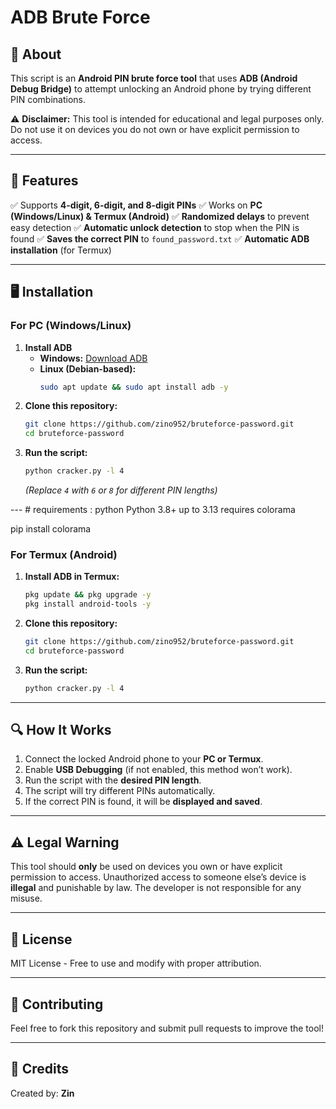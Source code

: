 # ADB Brute Force

## 📌 About
This script is an **Android PIN brute force tool** that uses **ADB (Android Debug Bridge)** to attempt unlocking an Android phone by trying different PIN combinations.

⚠️ **Disclaimer:** This tool is intended for educational and legal purposes only. Do not use it on devices you do not own or have explicit permission to access.

---

## 🚀 Features
✅ Supports **4-digit, 6-digit, and 8-digit PINs**
✅ Works on **PC (Windows/Linux) & Termux (Android)**
✅ **Randomized delays** to prevent easy detection
✅ **Automatic unlock detection** to stop when the PIN is found
✅ **Saves the correct PIN** to `found_password.txt`
✅ **Automatic ADB installation** (for Termux)

---

## 🖥️ Installation

### **For PC (Windows/Linux)**
1. **Install ADB**
   - **Windows:** [Download ADB](https://developer.android.com/studio/releases/platform-tools)
   - **Linux (Debian-based):**
     ```sh
     sudo apt update && sudo apt install adb -y
     ```
2. **Clone this repository:**
   ```sh
   git clone https://github.com/zino952/bruteforce-password.git
   cd bruteforce-password
   ```
3. **Run the script:**
   ```sh
   python cracker.py -l 4
   ```
   *(Replace `4` with `6` or `8` for different PIN lengths)*

--- # requirements : python Python 3.8+ up to 3.13 requires colorama

pip install colorama

### **For Termux (Android)**
1. **Install ADB in Termux:**
   ```sh
   pkg update && pkg upgrade -y
   pkg install android-tools -y
   ```
2. **Clone this repository:**
   ```sh
   git clone https://github.com/zino952/bruteforce-password.git
   cd bruteforce-password
   ```
3. **Run the script:**
   ```sh
   python cracker.py -l 4
   ```

---

## 🔍 How It Works
1. Connect the locked Android phone to your **PC or Termux**.
2. Enable **USB Debugging** (if not enabled, this method won’t work).
3. Run the script with the **desired PIN length**.
4. The script will try different PINs automatically.
5. If the correct PIN is found, it will be **displayed and saved**.

---

## ⚠️ Legal Warning
This tool should **only** be used on devices you own or have explicit permission to access. Unauthorized access to someone else’s device is **illegal** and punishable by law. The developer is not responsible for any misuse.

---

## 📜 License
MIT License - Free to use and modify with proper attribution.

---

## 🤝 Contributing
Feel free to fork this repository and submit pull requests to improve the tool!

---

## 🔗 Credits
Created by: **Zin**

